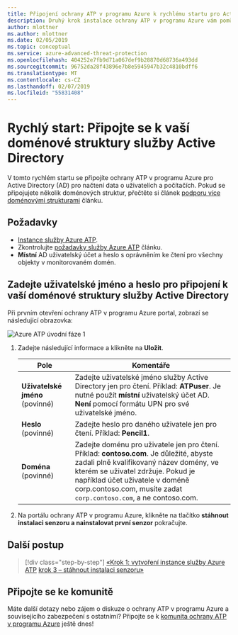 ```yaml
---
title: Připojení ochrany ATP v programu Azure k rychlému startu pro Active Directory | Dokumentace Microsoftu
description: Druhý krok instalace ochrany ATP v programu Azure vám pomůže nakonfigurovat nastavení připojení k doméně na cloudové služby Azure ATP
author: mlottner
ms.author: mlottner
ms.date: 02/05/2019
ms.topic: conceptual
ms.service: azure-advanced-threat-protection
ms.openlocfilehash: 404252e7fb9d71a067def9b28870d68736a493dd
ms.sourcegitcommit: 96752da28f43896e7b8e5945947b32c4810bdff6
ms.translationtype: MT
ms.contentlocale: cs-CZ
ms.lasthandoff: 02/07/2019
ms.locfileid: "55831408"
---
```

# <a name="quickstart-connect-to-your-active-directory-forest"></a>Rychlý start: Připojte se k vaší doménové struktury služby Active Directory

V tomto rychlém startu se připojíte ochrany ATP v programu Azure pro Active Directory (AD) pro načtení data o uživatelích a počítačích. Pokud se připojujete několik doménových struktur, přečtěte si článek [podporu více doménovými strukturami](atp-multi-forest.md) článku.

## <a name="prerequisites"></a>Požadavky

- [Instance služby Azure ATP](install-atp-step1.md).
- Zkontrolujte [požadavky služby Azure ATP](atp-prerequisites.md) článku.
- **Místní** AD uživatelský účet a heslo s oprávněním ke čtení pro všechny objekty v monitorovaném domén.

## <a name="provide-a-username-and-password-to-connect-to-your-active-directory-forest"></a>Zadejte uživatelské jméno a heslo pro připojení k vaší doménové struktury služby Active Directory

Při prvním otevření ochrany ATP v programu Azure portal, zobrazí se následující obrazovka:

![Azure ATP úvodní fáze 1](media/directory-services.png)


1. Zadejte následující informace a klikněte na **Uložit**.

    |Pole|Komentáře|
    |---------|------------|
    |**Uživatelské jméno** (povinné)|Zadejte uživatelské jméno služby Active Directory jen pro čtení. Příklad: **ATPuser**.  Je nutné použít **místní** uživatelský účet AD. **Není** pomocí formátu UPN pro své uživatelské jméno.|
    |**Heslo** (povinné)|Zadejte heslo pro daného uživatele jen pro čtení. Příklad: **Pencil1**.|
    |**Doména** (povinné)|Zadejte doménu pro uživatele jen pro čtení. Příklad: **contoso.com**. Je důležité, abyste zadali plně kvalifikovaný název domény, ve kterém se uživatel zdržuje. Pokud je například účet uživatele v doméně corp.contoso.com, musíte zadat `corp.contoso.com`, a ne contoso.com.|

2. Na portálu ochrany ATP v programu Azure, klikněte na tlačítko **stáhnout instalaci senzoru a nainstalovat první senzor** pokračujte.


## <a name="next-steps"></a>Další postup

> [!div class="step-by-step"]
> [«Krok 1: vytvoření instance služby Azure ATP](install-atp-step1.md)
> [krok 3 – stáhnout instalaci senzoru»](install-atp-step3.md)

## <a name="join-the-community"></a>Připojte se ke komunitě

Máte další dotazy nebo zájem o diskuze o ochrany ATP v programu Azure a souvisejícího zabezpečení s ostatními? Připojte se k [komunita ochrany ATP v programu Azure](https://aka.ms/azureatpcommunity) ještě dnes!
